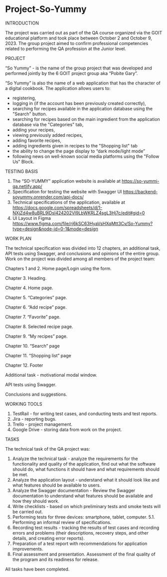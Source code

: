 # Project-So-Yummy

INTRODUCTION

The project was carried out as part of the QA course organized via the GOIT educational platform and took place between October 2 and October 9, 2023.
The group project aimed to confirm professional competencies related to performing the QA profession at the Junior level.

PROJECT

“So Yummy” - is the name of the group project that was developed and performed jointly by the 6 GOIT project group aka “Pobite Gary”.

“So Yummy” is also the name of a web application that has the character of a digital cookbook.
The application allows users to:
- registering,
- logging in (if the account has been previously created correctly),
- searching for recipes available in the application database using the "Search" button.
- searching for recipes based on the main ingredient from the application database via the "Categories" tab,
- adding your recipes,
- viewing previously added recipes,
- adding favorite recipes,
- adding ingredients given in recipes to the "Shopping list" tab
- the ability to change the page display to “dark mode/light mode”
- following news on well-known social media platforms using the "Follow Us" Block.

TESTING BASIS

1. The “SO-YUMMY” application website is available at https://so-yummi-qa.netlify.app/
2. Specification for testing the website with Swagger UI https://backend-soyummy.onrender.com/api-docs/
3. Technical specifications of the application, available at https://docs.google.com/spreadsheets/d/1-NXjZd4w8uBRL9lDsl424202Vl9LbWKRLZ4sgL3Hj7c/edit#gid=0
4. UI Layout in Figma https://www.figma.com/file/rj6kSC63HyaVsHXqMtt3Cv/So-Yummy?type=design&node-id=0-1&mode=design

WORK PLAN

The technical specification was divided into 12 chapters, an additional task, API tests using Swagger, and conclusions and opinions of the entire group. Work on the project was divided among all members of the project team:

Chapters 1 and 2. Home page/Login using the form.

Chapter 3. Heading.

Chapter 4. Home page.

Chapter 5. “Categories” page.

Chapter 6. “Add recipe” page.

Chapter 7. “Favorite” page.

Chapter 8. Selected recipe page.

Chapter 9. “My recipes” page.

Chapter 10. “Search” page

Chapter 11. “Shopping list” page

Chapter 12. Footer

Additional task - motivational modal window.

API tests using Swagger.

Conclusions and suggestions.

WORKING TOOLS

1. TestRail - for writing test cases, and conducting tests and test reports.
2. Jira - reporting bugs.
3. Trello - project management.
4. Google Drive - storing data from work on the project.

TASKS

The technical task of the QA project was:
1. Analyze the technical task - analyze the requirements for the functionality and quality of the application, find out what the software should do, what functions it should have and what requirements should be met.
2. Analyze the application layout - understand what it should look like and what features should be available to users.
3. Analyze the Swagger documentation - Review the Swagger documentation to understand what features should be available and how they should work.
4. Write checklists - based on which preliminary tests and smoke tests will be carried out.
5. Performing tests for three devices: smartphone, tablet, computer.
5.1. Performing an informal review of specifications.
6. Recording test results - tracking the results of test cases and recording errors and problems (their descriptions, recovery steps, and other details, and creating error reports).
7. Preparation of a test report with recommendations for application improvements.
8. Final assessment and presentation. Assessment of the final quality of the program and its readiness for release.

All tasks have been completed.
